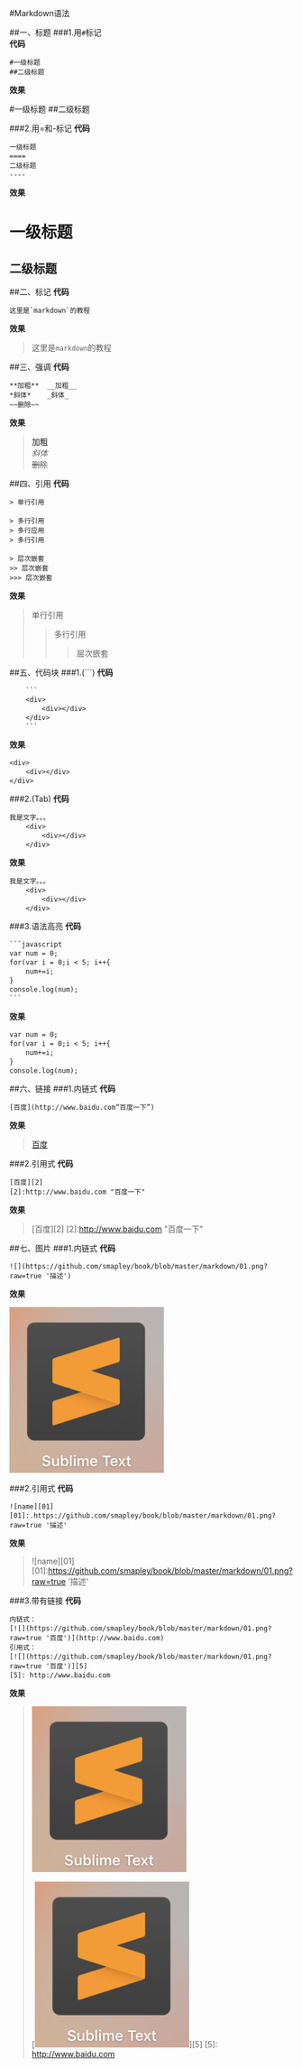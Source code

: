 #Markdown语法  

##一、标题
###1.用`#`标记  
**代码**  
```
#一级标题  
##二级标题
```
**效果**
> 
#一级标题
##二级标题

###2.用=和-标记
**代码**
```
一级标题
====
二级标题
----
```
**效果**
> 
一级标题
====
二级标题
----


##二、标记
**代码**
```
这里是`markdown`的教程
```
__效果__
> 这里是`markdown`的教程


##三、强调
**代码**

	**加粗**  __加粗__
	*斜体*    _斜体_
	~~删除~~ 
**效果**
> **加粗**  
*斜体*  
~~删除~~


##四、引用
**代码**
```
> 单行引用 

> 多行引用
> 多行应用
> 多行引用

> 层次嵌套
>> 层次嵌套
>>> 层次嵌套
```
**效果**
> 单行引用
>> 多行引用
>>> 层次嵌套



##五、代码块
###1.(```)
**代码**
```
	```
	<div>
		<div></div>
	</div>
	```
```
**效果**
```
<div>
	<div></div>
</div>
```
###2.(Tab)
**代码**

	我是文字。。。  
		<div>
			<div></div>
		</div>
**效果**

	我是文字。。。
		<div>
			<div></div>
		</div>
###3.语法高亮
**代码**

	```javascript
	var num = 0;
	for(var i = 0;i < 5; i++{
		num+=i;
	}
	console.log(num);
	```
**效果**
```
var num = 0;
for(var i = 0;i < 5; i++{
	num+=i;
}
console.log(num);
```


##六、链接
###1.内链式
**代码**

	[百度](http://www.baidu.com“百度一下”)
**效果**
> [百度](http://www.baidu.com“百度一下”)

###2.引用式
**代码**

	[百度][2]
	[2]:http://www.baidu.com "百度一下"
**效果**
> [百度][2]
[2]:http://www.baidu.com "百度一下"  
>

##七、图片
###1.内链式
**代码**

	![](https://github.com/smapley/book/blob/master/markdown/01.png?raw=true '描述')
**效果**
> 
![](https://github.com/smapley/book/blob/master/markdown/01.png?raw=true '描述')

###2.引用式
**代码**

	![name][01]
	[01]:.https://github.com/smapley/book/blob/master/markdown/01.png?raw=true '描述'
**效果**
> ![name][01]
[01]:https://github.com/smapley/book/blob/master/markdown/01.png?raw=true '描述'

###3.带有链接
**代码**

	内链式：
	[![](https://github.com/smapley/book/blob/master/markdown/01.png?raw=true '百度')](http://www.baidu.com)
	引用式：
	[![](https://github.com/smapley/book/blob/master/markdown/01.png?raw=true '百度')][5]
	[5]: http://www.baidu.com
**效果**
> [![](https://github.com/smapley/book/blob/master/markdown/01.png?raw=true '百度')](http://www.baidu.com)
> 
> [![](https://github.com/smapley/book/blob/master/markdown/01.png?raw=true '百度')][5]
[5]: http://www.baidu.com





